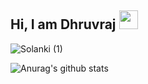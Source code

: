 ## Hi, I am Dhruvraj  <img src="https://raw.githubusercontent.com/aemmadi/aemmadi/master/wave.gif" width="30px">



![Solanki (1)](https://user-images.githubusercontent.com/89624156/145698457-8d97f72b-85d0-41b9-b4dd-a88d001d3a75.png)






<img align="center" src="https://github-readme-stats.vercel.app/api?username=dhruvsol&show_icons=true&include_all_commits=true&theme=dark&hide_border=true" alt="Anurag's github stats" />
